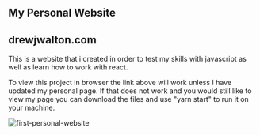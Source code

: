## My Personal Website
## drewjwalton.com

This is a website that i created in order to test my skills with javascript as well as learn how to work with react.

To view this project in browser the link above will work unless I have updated my personal page.  If that does not work and you would still like to view my page you can download the files and use "yarn start" to run it on your machine.


![first-personal-website](https://user-images.githubusercontent.com/80355247/189430773-bf43032d-fe5b-478c-89f3-29bb0daf76c5.png)
